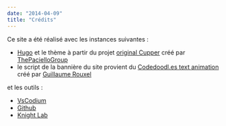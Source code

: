 ```yaml
---
date: "2014-04-09"
title: "Crédits"
---
```


Ce site a été réalisé avec les instances suivantes : 

- [Hugo](https://gohugo.io/) et le thème à partir du projet [original Cupper](https://github.com/ThePacielloGroup/cupper) créé par [ThePacielloGroup](https://github.com/ThePacielloGroup) 
- le script de la bannière du site provient du [Codedoodl.es text animation](https://codepen.io/guillaumerxl/pen/pjbYoB) créé par [Guillaume Rouxel](https://codepen.io/guillaumerxl)

et les outils : 

- [VsCodium](https://vscodium.com/) 
- [Github](https://github.com/) 
- [Knight Lab](https://knightlab.northwestern.edu/projects/)